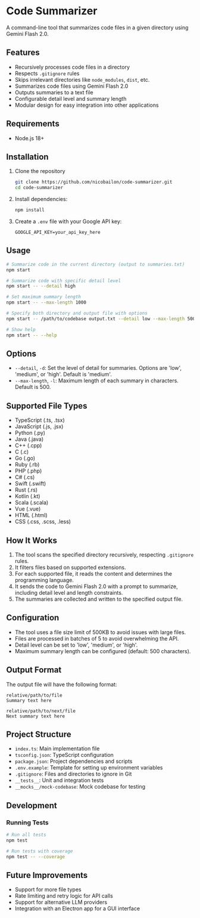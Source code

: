 # Code Summarizer

A command-line tool that summarizes code files in a given directory using Gemini Flash 2.0.

## Features

- Recursively processes code files in a directory
- Respects `.gitignore` rules
- Skips irrelevant directories like `node_modules`, `dist`, etc.
- Summarizes code files using Gemini Flash 2.0
- Outputs summaries to a text file
- Configurable detail level and summary length
- Modular design for easy integration into other applications

## Requirements

- Node.js 18+

## Installation

1. Clone the repository
   ```bash
   git clone https://github.com/nicobailon/code-summarizer.git
   cd code-summarizer
   ```

2. Install dependencies:
   ```bash
   npm install
   ```

3. Create a `.env` file with your Google API key:
   ```
   GOOGLE_API_KEY=your_api_key_here
   ```

## Usage

```bash
# Summarize code in the current directory (output to summaries.txt)
npm start

# Summarize code with specific detail level
npm start -- --detail high

# Set maximum summary length
npm start -- --max-length 1000

# Specify both directory and output file with options
npm start -- /path/to/codebase output.txt --detail low --max-length 500

# Show help
npm start -- --help
```

## Options

- `--detail`, `-d`: Set the level of detail for summaries. Options are 'low', 'medium', or 'high'. Default is 'medium'.
- `--max-length`, `-l`: Maximum length of each summary in characters. Default is 500.

## Supported File Types

- TypeScript (.ts, .tsx)
- JavaScript (.js, .jsx)
- Python (.py)
- Java (.java)
- C++ (.cpp)
- C (.c)
- Go (.go)
- Ruby (.rb)
- PHP (.php)
- C# (.cs)
- Swift (.swift)
- Rust (.rs)
- Kotlin (.kt)
- Scala (.scala)
- Vue (.vue)
- HTML (.html)
- CSS (.css, .scss, .less)

## How It Works

1. The tool scans the specified directory recursively, respecting `.gitignore` rules.
2. It filters files based on supported extensions.
3. For each supported file, it reads the content and determines the programming language.
4. It sends the code to Gemini Flash 2.0 with a prompt to summarize, including detail level and length constraints.
5. The summaries are collected and written to the specified output file.

## Configuration

- The tool uses a file size limit of 500KB to avoid issues with large files.
- Files are processed in batches of 5 to avoid overwhelming the API.
- Detail level can be set to 'low', 'medium', or 'high'.
- Maximum summary length can be configured (default: 500 characters).

## Output Format

The output file will have the following format:

```
relative/path/to/file
Summary text here

relative/path/to/next/file
Next summary text here
```

## Project Structure

- `index.ts`: Main implementation file
- `tsconfig.json`: TypeScript configuration
- `package.json`: Project dependencies and scripts
- `.env.example`: Template for setting up environment variables
- `.gitignore`: Files and directories to ignore in Git
- `__tests__`: Unit and integration tests
- `__mocks__/mock-codebase`: Mock codebase for testing

## Development

### Running Tests

```bash
# Run all tests
npm test

# Run tests with coverage
npm test -- --coverage
```

## Future Improvements

- Support for more file types
- Rate limiting and retry logic for API calls
- Support for alternative LLM providers
- Integration with an Electron app for a GUI interface

